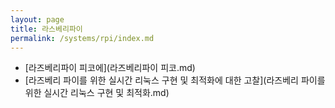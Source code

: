 ```yaml
---
layout: page
title: 라스베리파이
permalink: /systems/rpi/index.md
---
```

- [라즈베리파이 피코에](라즈베리파이 피코.md)
- [라즈베리 파이를 위한 실시간 리눅스 구현 및 최적화에 대한 고찰](라즈베리 파이를 위한 실시간 리눅스 구현 및 최적화.md)
